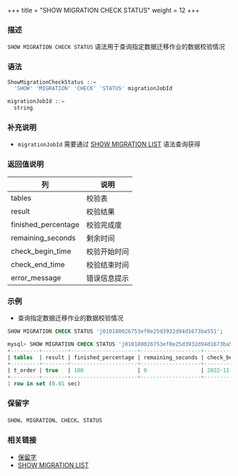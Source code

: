+++
title = "SHOW MIGRATION CHECK STATUS"
weight = 12
+++

### 描述

`SHOW MIGRATION CHECK STATUS` 语法用于查询指定数据迁移作业的数据校验情况

### 语法

```sql
ShowMigrationCheckStatus ::=
  'SHOW' 'MIGRATION' 'CHECK' 'STATUS' migrationJobId 

migrationJobId ::=
  string
```

### 补充说明

- `migrationJobId` 需要通过 [SHOW MIGRATION LIST](/cn/reference/distsql/syntax/ral/migration/show-migration-list/) 语法查询获得

### 返回值说明

| 列                    | 说明               |
|-----------------------|-------------------|
| tables                | 校验表             |
| result                | 校验结果           |
| finished_percentage   | 校验完成度         |
| remaining_seconds     | 剩余时间           |
| check_begin_time      | 校验开始时间        |
| check_end_time        | 校验结束时间        |
| error_message         | 错误信息提示        |

### 示例

- 查询指定数据迁移作业的数据校验情况

```sql
SHOW MIGRATION CHECK STATUS 'j010180026753ef0e25d3932d94d1673ba551';
```

```sql
mysql> SHOW MIGRATION CHECK STATUS 'j010180026753ef0e25d3932d94d1673ba551';
+---------+--------+---------------------+-------------------+-------------------------+-------------------------+------------------+---------------+
| tables  | result | finished_percentage | remaining_seconds | check_begin_time        | check_end_time          | duration_seconds | error_message |
+---------+--------+---------------------+-------------------+-------------------------+-------------------------+------------------+---------------+
| t_order | true   | 100                 | 0                 | 2022-11-01 17:57:39.940 | 2022-11-01 17:57:40.587 | 0                |               |
+---------+--------+---------------------+-------------------+-------------------------+-------------------------+------------------+---------------+
1 row in set (0.01 sec)
```

### 保留字

`SHOW`、`MIGRATION`、`CHECK`、`STATUS`

### 相关链接

- [保留字](/cn/reference/distsql/syntax/reserved-word/)
- [SHOW MIGRATION LIST](/cn/reference/distsql/syntax/ral/migration/show-migration-list/)